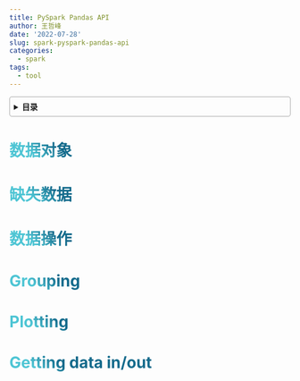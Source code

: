 ```yaml
---
title: PySpark Pandas API
author: 王哲峰
date: '2022-07-28'
slug: spark-pyspark-pandas-api
categories:
  - spark
tags:
  - tool
---
```




<style>
h1 {
  background-color: #2B90B6;
  background-image: linear-gradient(45deg, #4EC5D4 10%, #146b8c 20%);
  background-size: 100%;
  -webkit-background-clip: text;
  -moz-background-clip: text;
  -webkit-text-fill-color: transparent;
  -moz-text-fill-color: transparent;
}
h2 {
  background-color: #2B90B6;
  background-image: linear-gradient(45deg, #4EC5D4 10%, #146b8c 20%);
  background-size: 100%;
  -webkit-background-clip: text;
  -moz-background-clip: text;
  -webkit-text-fill-color: transparent;
  -moz-text-fill-color: transparent;
}


details {
    border: 1px solid #aaa;
    border-radius: 4px;
    padding: .5em .5em 0;
}

summary {
    font-weight: bold;
    margin: -.5em -.5em 0;
    padding: .5em;
}

details[open] {
    padding: .5em;
}

details[open] summary {
    border-bottom: 1px solid #aaa;
    margin-bottom: .5em;
}
</style>


<details><summary>目录</summary><p>

- [数据对象](#数据对象)
- [缺失数据](#缺失数据)
- [数据操作](#数据操作)
- [Grouping](#grouping)
- [Plotting](#plotting)
- [Getting data in/out](#getting-data-inout)
</p></details><p></p>


# 数据对象

# 缺失数据

# 数据操作

# Grouping

# Plotting

# Getting data in/out

